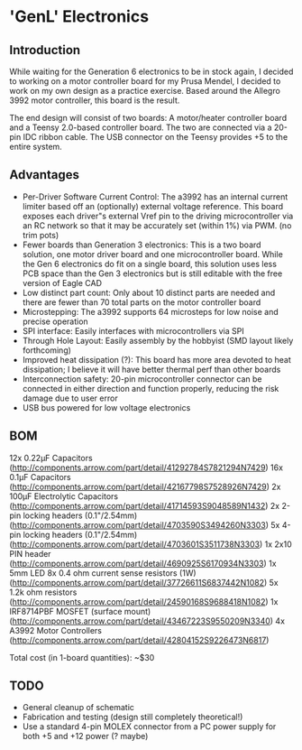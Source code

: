'GenL' Electronics
=================

Introduction
------------

While waiting for the Generation 6 electronics to be in stock again, I decided to working on a motor controller board for my Prusa Mendel, I decided to work on my own design as a practice exercise. Based around the Allegro 3992 motor controller, this board is the result. 

The end design will consist of two boards: A motor/heater controller board and a Teensy 2.0-based controller board. The two are connected via a 20-pin IDC ribbon cable. The USB connector on the Teensy provides +5 to the entire system. 

Advantages
----------

* Per-Driver Software Current Control: The a3992 has an internal current limiter based off an (optionally) external voltage reference. This board exposes each driver&quot;s  external Vref pin to the driving microcontroller via an RC network so that it may be accurately set (within 1%) via PWM. (no trim pots)
* Fewer boards than Generation 3 electronics: This is a two board solution, one motor driver board and one microcontroller board. While the Gen 6 electronics do fit on a single board, this solution uses less PCB space than the Gen 3 electronics but is still editable with the free version of Eagle CAD
* Low distinct part count: Only about 10 distinct parts are needed and there are fewer than 70 total parts on the motor controller board
* Microstepping: The a3992 supports 64 microsteps for low noise and precise operation
* SPI interface: Easily interfaces with microcontrollers via SPI
* Through Hole Layout: Easily assembly by the hobbyist (SMD layout likely forthcoming)
* Improved heat dissipation (?): This board has more area devoted to heat dissipation; I believe it will have better thermal perf than other boards
* Interconnection safety: 20-pin microcontroller connector can be connected in either direction and function properly, reducing the risk damage due to user error
* USB bus powered for low voltage electronics

BOM
----------
12x 0.22µF Capacitors (http://components.arrow.com/part/detail/41292784S7821294N7429)
16x 0.1µF  Capacitors (http://components.arrow.com/part/detail/42167798S7528926N7429)
2x  100µF  Electrolytic Capacitors (http://components.arrow.com/part/detail/41714593S9048589N1432)
2x  2-pin locking headers (0.1"/2.54mm) (http://components.arrow.com/part/detail/4703590S3494260N3303)
5x  4-pin locking headers (0.1"/2.54mm) (http://components.arrow.com/part/detail/4703601S3511738N3303)
1x  2x10 PIN header (http://components.arrow.com/part/detail/4690925S6170934N3303)
1x  5mm LED
8x  0.4 ohm current sense resistors (1W) (http://components.arrow.com/part/detail/37726611S6837442N1082)
5x  1.2k ohm resistors (http://components.arrow.com/part/detail/24590168S9688418N1082)
1x  IRF8714PBF MOSFET (surface mount) (http://components.arrow.com/part/detail/43467223S9550209N3340)
4x  A3992 Motor Controllers (http://components.arrow.com/part/detail/42804152S9226473N6817)

Total cost (in 1-board quantities): ~$30


TODO
----

* General cleanup of schematic
* Fabrication and testing (design still completely theoretical!)
* Use a standard 4-pin MOLEX connector from a PC power supply for both +5 and +12 power (? maybe)

